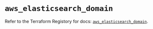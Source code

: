 # `aws_elasticsearch_domain`

Refer to the Terraform Registory for docs: [`aws_elasticsearch_domain`](https://registry.terraform.io/providers/hashicorp/aws/4.65.0/docs/resources/elasticsearch_domain).

